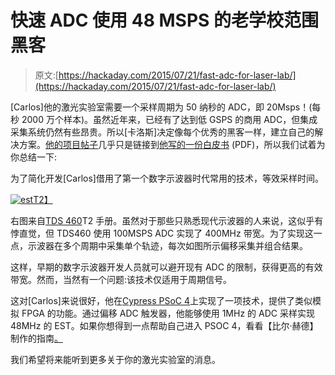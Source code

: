 # 快速 ADC 使用 48 MSPS 的老学校范围黑客

> 原文:[https://hackaday.com/2015/07/21/fast-adc-for-laser-lab/](https://hackaday.com/2015/07/21/fast-adc-for-laser-lab/)

[Carlos]他的激光实验室需要一个采样周期为 50 纳秒的 ADC，即 20Msps！(每秒 2000 万个样本)。虽然近年来，已经有了达到低 GSPS 的商用 ADC，但集成采集系统仍然有些昂贵。所以[卡洛斯]决定像每个优秀的黑客一样，建立自己的解决方案。[他的项目帖子](https://hackaday.io/project/6836-adc-speed-upgrade)几乎只是链接到[他写的一份白皮书](https://www.dropbox.com/s/ze40em4vbre0gzb/writeup.pdf?dl=0) (PDF)，所以我们试着为你总结一下:

为了简化开发[Carlos]借用了第一个数字示波器时代常用的技术，等效采样时间。

[![est](../Images/fcd73897454316188cb9bdcaeccceed3.png)T2】](https://hackaday.com/wp-content/uploads/2015/07/est.png)

右图来自[TDS 460](http://www.trs-rentelco.com/Manual/TEK_TDS420A_Manual.pdf)T2 手册。虽然对于那些只熟悉现代示波器的人来说，这似乎有悖直觉，但 TDS460 使用 100MSPS ADC 实现了 400MHz 带宽。为了实现这一点，示波器在多个周期中采集单个轨迹，每次如图所示偏移采集并组合结果。

这样，早期的数字示波器开发人员就可以避开现有 ADC 的限制，获得更高的有效带宽。然而，当然有一个问题:该技术仅适用于周期信号。

这对[Carlos]来说很好，他在[Cypress PSoC 4](http://hackaday.com/2014/06/16/cypress-launches-5-arm-dev-board/)上实现了一项技术，提供了类似模拟 FPGA 的功能。通过偏移 ADC 触发器，他能够使用 1MHz 的 ADC 采样实现 48MHz 的 EST。如果你想得到一点帮助自己进入 PSOC 4，看看【比尔·赫德】制作的指南[。](http://hackaday.com/2014/04/23/getting-your-feet-wet-with-programmable-system-on-chip/)

我们希望将来能听到更多关于你的激光实验室的消息。
